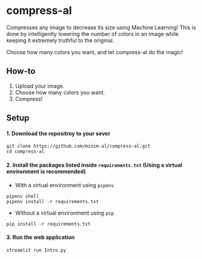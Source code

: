# compress-al

Compresses any image to decrease its size using Machine Learning! This is done by intelligenlty lowering the number of colors in an image while keeping it extremely truthful to the original.

Choose how many colors you want, and let compress-al do the magic!

## How-to

1. Upload your image.
2. Choose how many colors you want.
3. Compress!

## Setup

#### 1. Download the repositroy to your sever
```
git clone https://github.com/minim-al/compress-al.git
cd compress-al
```

#### 2. Install the packages listed inside `requirements.txt` (Using a virtual environment is recommended)
- With a virtual environment using `pipenv`
```
pipenv shell
pipenv install -r requirements.txt
```
- Without a virtual environment using `pip`
```
pip install -r requirements.txt
```

#### 3. Run the web application
```
streamlit run Intro.py
```
